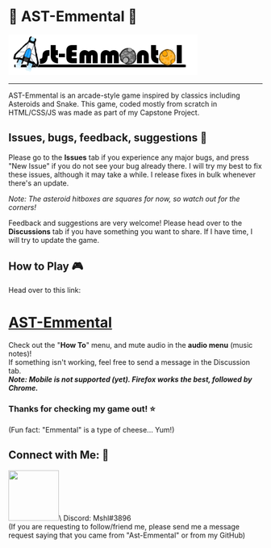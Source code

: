 # :rocket: AST-Emmental :cheese:
![AstEmmental Title](AstEmmentalTitle.png)

---
AST-Emmental is an arcade-style game inspired by classics including Asteroids and Snake. 
This game, coded mostly from scratch in HTML/CSS/JS was made as part of my Capstone Project.

## Issues, bugs, feedback, suggestions :ant:
Please go to the **Issues** tab if you experience any major bugs, and press "New Issue" if you do not see your bug already there.
I will try my best to fix these issues, although it may take a while. I release fixes in bulk whenever there's an update.

*Note: The asteroid hitboxes are squares for now, so watch out for the corners!*

Feedback and suggestions are very welcome! Please head over to the **Discussions** tab if you have something you want to share.
If I have time, I will try to update the game.

## How to Play :video_game:
Head over to this link: 
# [AST-Emmental](https://mshl2299.github.io/Ast-Emmental/) 
Check out the "**How To**" menu, and mute audio in the **audio menu** (music notes)!\
If something isn't working, feel free to send a message in the Discussion tab.\
***Note: Mobile is not supported (yet). Firefox works the best, followed by Chrome.***

### Thanks for checking my game out! :star:

(Fun fact: "Emmental" is a type of cheese... Yum!)

## Connect with Me: :speech_balloon:
[<img src="https://raw.githubusercontent.com/rahuldkjain/github-profile-readme-generator/master/src/images/icons/Social/instagram.svg" width="100" height="100">](https://instagram.com/mshl_1209_)\
Discord: Mshl#3896\
(If you are requesting to follow/friend me, please send me a message request saying that you came from "Ast-Emmental" or from my GitHub)
